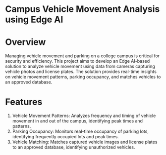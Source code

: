 # Campus Vehicle Movement Analysis using Edge AI
# Overview
Managing vehicle movement and parking on a college campus is critical for security and efficiency. This project aims to develop an Edge AI-based solution to analyze vehicle movement using data from cameras capturing vehicle photos and license plates. The solution provides real-time insights on vehicle movement patterns, parking occupancy, and matches vehicles to an approved database.
# Features
1) Vehicle Movement Patterns: Analyzes frequency and timing of vehicle movement in and out of the campus, identifying peak times and patterns.
2) Parking Occupancy: Monitors real-time occupancy of parking lots, identifying frequently occupied lots and peak times.
3) Vehicle Matching: Matches captured vehicle images and license plates to an approved database, identifying unauthorized vehicles.
